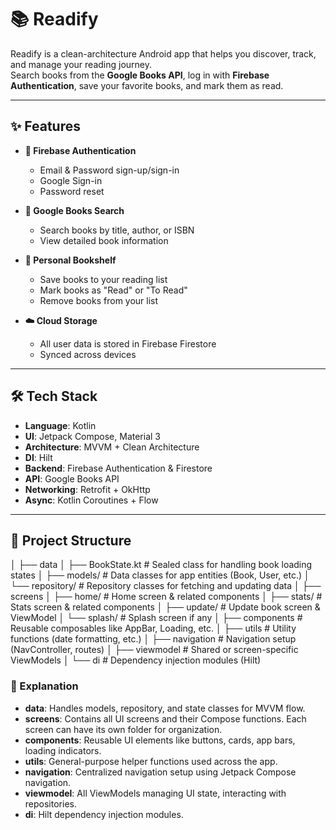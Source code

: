 # 📚 Readify

Readify is a clean-architecture Android app that helps you discover, track, and manage your reading journey.  
Search books from the **Google Books API**, log in with **Firebase Authentication**, save your favorite books, and mark them as read.

---

## ✨ Features

- **🔐 Firebase Authentication**
  - Email & Password sign-up/sign-in
  - Google Sign-in
  - Password reset

- **📖 Google Books Search**
  - Search books by title, author, or ISBN
  - View detailed book information

- **💾 Personal Bookshelf**
  - Save books to your reading list
  - Mark books as "Read" or "To Read"
  - Remove books from your list

- **☁️ Cloud Storage**
  - All user data is stored in Firebase Firestore
  - Synced across devices

---

## 🛠 Tech Stack

- **Language**: Kotlin
- **UI**: Jetpack Compose, Material 3
- **Architecture**: MVVM + Clean Architecture
- **DI**: Hilt
- **Backend**: Firebase Authentication & Firestore
- **API**: Google Books API
- **Networking**: Retrofit + OkHttp
- **Async**: Kotlin Coroutines + Flow

---

## 📂 Project Structure
│
├── data
│   ├── BookState.kt               # Sealed class for handling book loading states
│   ├── models/                    # Data classes for app entities (Book, User, etc.)
│   └── repository/                # Repository classes for fetching and updating data
│
├── screens
│   ├── home/                      # Home screen & related components
│   ├── stats/                     # Stats screen & related components
│   ├── update/                    # Update book screen & ViewModel
│   └── splash/                    # Splash screen if any
│
├── components                      # Reusable composables like AppBar, Loading, etc.
│
├── utils                           # Utility functions (date formatting, etc.)
│
├── navigation                      # Navigation setup (NavController, routes)
│
├── viewmodel                       # Shared or screen-specific ViewModels
│
└── di                              # Dependency injection modules (Hilt)


### 📌 Explanation
- **data**: Handles models, repository, and state classes for MVVM flow.
- **screens**: Contains all UI screens and their Compose functions. Each screen can have its own folder for organization.
- **components**: Reusable UI elements like buttons, cards, app bars, loading indicators.
- **utils**: General-purpose helper functions used across the app.
- **navigation**: Centralized navigation setup using Jetpack Compose navigation.
- **viewmodel**: All ViewModels managing UI state, interacting with repositories.
- **di**: Hilt dependency injection modules.  
